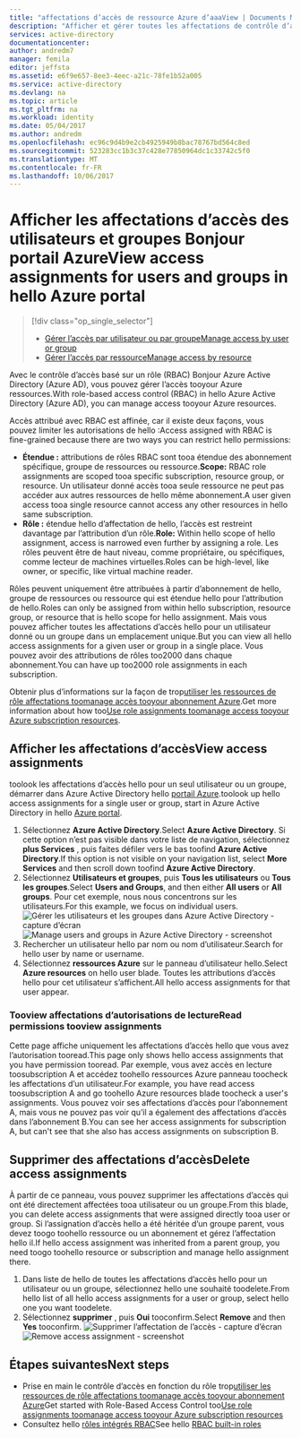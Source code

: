 ```yaml
---
title: "affectations d’accès de ressource Azure d’aaaView | Documents Microsoft"
description: "Afficher et gérer toutes les affectations de contrôle d’accès en fonction du rôle hello pour tout utilisateur ou groupe Bonjour portail Azure"
services: active-directory
documentationcenter: 
author: andredm7
manager: femila
editor: jeffsta
ms.assetid: e6f9e657-8ee3-4eec-a21c-78fe1b52a005
ms.service: active-directory
ms.devlang: na
ms.topic: article
ms.tgt_pltfrm: na
ms.workload: identity
ms.date: 05/04/2017
ms.author: andredm
ms.openlocfilehash: ec96c9d4b9e2cb4925949b8bac78767bd564c8ed
ms.sourcegitcommit: 523283cc1b3c37c428e77850964dc1c33742c5f0
ms.translationtype: MT
ms.contentlocale: fr-FR
ms.lasthandoff: 10/06/2017
---
```

# <a name="view-access-assignments-for-users-and-groups-in-hello-azure-portal"></a><span data-ttu-id="0d38c-103">Afficher les affectations d’accès des utilisateurs et groupes Bonjour portail Azure</span><span class="sxs-lookup"><span data-stu-id="0d38c-103">View access assignments for users and groups in hello Azure portal</span></span>
> [!div class="op_single_selector"]
> * [<span data-ttu-id="0d38c-104">Gérer l’accès par utilisateur ou par groupe</span><span class="sxs-lookup"><span data-stu-id="0d38c-104">Manage access by user or group</span></span>](role-based-access-control-manage-assignments.md)
> * [<span data-ttu-id="0d38c-105">Gérer l’accès par ressource</span><span class="sxs-lookup"><span data-stu-id="0d38c-105">Manage access by resource</span></span>](role-based-access-control-configure.md)

<span data-ttu-id="0d38c-106">Avec le contrôle d’accès basé sur un rôle (RBAC) Bonjour Azure Active Directory (Azure AD), vous pouvez gérer l’accès tooyour Azure ressources.</span><span class="sxs-lookup"><span data-stu-id="0d38c-106">With role-based access control (RBAC) in hello Azure Active Directory (Azure AD), you can manage access tooyour Azure resources.</span></span> 

<span data-ttu-id="0d38c-107">Accès attribué avec RBAC est affinée, car il existe deux façons, vous pouvez limiter les autorisations de hello :</span><span class="sxs-lookup"><span data-stu-id="0d38c-107">Access assigned with RBAC is fine-grained because there are two ways you can restrict hello permissions:</span></span>

* <span data-ttu-id="0d38c-108">**Étendue :** attributions de rôles RBAC sont tooa étendue des abonnement spécifique, groupe de ressources ou ressource.</span><span class="sxs-lookup"><span data-stu-id="0d38c-108">**Scope:** RBAC role assignments are scoped tooa specific subscription, resource group, or resource.</span></span> <span data-ttu-id="0d38c-109">Un utilisateur donné accès tooa seule ressource ne peut pas accéder aux autres ressources de hello même abonnement.</span><span class="sxs-lookup"><span data-stu-id="0d38c-109">A user given access tooa single resource cannot access any other resources in hello same subscription.</span></span>
* <span data-ttu-id="0d38c-110">**Rôle :** étendue hello d’affectation de hello, l’accès est restreint davantage par l’attribution d’un rôle.</span><span class="sxs-lookup"><span data-stu-id="0d38c-110">**Role:** Within hello scope of hello assignment, access is narrowed even further by assigning a role.</span></span> <span data-ttu-id="0d38c-111">Les rôles peuvent être de haut niveau, comme propriétaire, ou spécifiques, comme lecteur de machines virtuelles.</span><span class="sxs-lookup"><span data-stu-id="0d38c-111">Roles can be high-level, like owner, or specific, like virtual machine reader.</span></span>

<span data-ttu-id="0d38c-112">Rôles peuvent uniquement être attribuées à partir d’abonnement de hello, groupe de ressources ou ressource qui est étendue hello pour l’attribution de hello.</span><span class="sxs-lookup"><span data-stu-id="0d38c-112">Roles can only be assigned from within hello subscription, resource group, or resource that is hello scope for hello assignment.</span></span> <span data-ttu-id="0d38c-113">Mais vous pouvez afficher toutes les affectations d’accès hello pour un utilisateur donné ou un groupe dans un emplacement unique.</span><span class="sxs-lookup"><span data-stu-id="0d38c-113">But you can view all hello access assignments for a given user or group in a single place.</span></span> <span data-ttu-id="0d38c-114">Vous pouvez avoir des attributions de rôles too2000 dans chaque abonnement.</span><span class="sxs-lookup"><span data-stu-id="0d38c-114">You can have up too2000 role assignments in each subscription.</span></span> 

<span data-ttu-id="0d38c-115">Obtenir plus d’informations sur la façon de trop[utiliser les ressources de rôle affectations toomanage accès tooyour abonnement Azure](role-based-access-control-configure.md).</span><span class="sxs-lookup"><span data-stu-id="0d38c-115">Get more information about how too[Use role assignments toomanage access tooyour Azure subscription resources](role-based-access-control-configure.md).</span></span>

## <a name="view-access-assignments"></a><span data-ttu-id="0d38c-116">Afficher les affectations d’accès</span><span class="sxs-lookup"><span data-stu-id="0d38c-116">View access assignments</span></span>
<span data-ttu-id="0d38c-117">toolook les affectations d’accès hello pour un seul utilisateur ou un groupe, démarrer dans Azure Active Directory hello [portail Azure](http://portal.azure.com).</span><span class="sxs-lookup"><span data-stu-id="0d38c-117">toolook up hello access assignments for a single user or group, start in Azure Active Directory in hello [Azure portal](http://portal.azure.com).</span></span>

1. <span data-ttu-id="0d38c-118">Sélectionnez **Azure Active Directory**.</span><span class="sxs-lookup"><span data-stu-id="0d38c-118">Select **Azure Active Directory**.</span></span> <span data-ttu-id="0d38c-119">Si cette option n’est pas visible dans votre liste de navigation, sélectionnez **plus Services** , puis faites défiler vers le bas toofind **Azure Active Directory**.</span><span class="sxs-lookup"><span data-stu-id="0d38c-119">If this option is not visible on your navigation list, select **More Services** and then scroll down toofind **Azure Active Directory**.</span></span>
2. <span data-ttu-id="0d38c-120">Sélectionnez **Utilisateurs et groupes**, puis **Tous les utilisateurs** ou **Tous les groupes**.</span><span class="sxs-lookup"><span data-stu-id="0d38c-120">Select **Users and Groups**, and then either **All users** or **All groups**.</span></span> <span data-ttu-id="0d38c-121">Pour cet exemple, nous nous concentrons sur les utilisateurs.</span><span class="sxs-lookup"><span data-stu-id="0d38c-121">For this example, we focus on individual users.</span></span>
    <span data-ttu-id="0d38c-122">![Gérer les utilisateurs et les groupes dans Azure Active Directory - capture d’écran](./media/role-based-access-control-manage-assignments/rbac_users_groups.png)</span><span class="sxs-lookup"><span data-stu-id="0d38c-122">![Manage users and groups in Azure Active Directory - screenshot](./media/role-based-access-control-manage-assignments/rbac_users_groups.png)</span></span>
3. <span data-ttu-id="0d38c-123">Rechercher un utilisateur hello par nom ou nom d’utilisateur.</span><span class="sxs-lookup"><span data-stu-id="0d38c-123">Search for hello user by name or username.</span></span>
4. <span data-ttu-id="0d38c-124">Sélectionnez **ressources Azure** sur le panneau d’utilisateur hello.</span><span class="sxs-lookup"><span data-stu-id="0d38c-124">Select **Azure resources** on hello user blade.</span></span> <span data-ttu-id="0d38c-125">Toutes les attributions d’accès hello pour cet utilisateur s’affichent.</span><span class="sxs-lookup"><span data-stu-id="0d38c-125">All hello access assignments for that user appear.</span></span>

### <a name="read-permissions-tooview-assignments"></a><span data-ttu-id="0d38c-126">Tooview affectations d’autorisations de lecture</span><span class="sxs-lookup"><span data-stu-id="0d38c-126">Read permissions tooview assignments</span></span>
<span data-ttu-id="0d38c-127">Cette page affiche uniquement les affectations d’accès hello que vous avez l’autorisation tooread.</span><span class="sxs-lookup"><span data-stu-id="0d38c-127">This page only shows hello access assignments that you have permission tooread.</span></span> <span data-ttu-id="0d38c-128">Par exemple, vous avez accès en lecture toosubscription A et accédez toohello ressources Azure panneau toocheck les affectations d’un utilisateur.</span><span class="sxs-lookup"><span data-stu-id="0d38c-128">For example, you have read access toosubscription A and go toohello Azure resources blade toocheck a user's assignments.</span></span> <span data-ttu-id="0d38c-129">Vous pouvez voir ses affectations d’accès pour l’abonnement A, mais vous ne pouvez pas voir qu’il a également des affectations d’accès dans l’abonnement B.</span><span class="sxs-lookup"><span data-stu-id="0d38c-129">You can see her access assignments for subscription A, but can't see that she also has access assignments on subscription B.</span></span>

## <a name="delete-access-assignments"></a><span data-ttu-id="0d38c-130">Supprimer des affectations d’accès</span><span class="sxs-lookup"><span data-stu-id="0d38c-130">Delete access assignments</span></span>
<span data-ttu-id="0d38c-131">À partir de ce panneau, vous pouvez supprimer les affectations d’accès qui ont été directement affectées tooa utilisateur ou un groupe.</span><span class="sxs-lookup"><span data-stu-id="0d38c-131">From this blade, you can delete access assignments that were assigned directly tooa user or group.</span></span> <span data-ttu-id="0d38c-132">Si l’assignation d’accès hello a été héritée d’un groupe parent, vous devez toogo toohello ressource ou un abonnement et gérez l’affectation hello il.</span><span class="sxs-lookup"><span data-stu-id="0d38c-132">If hello access assignment was inherited from a parent group, you need toogo toohello resource or subscription and manage hello assignment there.</span></span>

1. <span data-ttu-id="0d38c-133">Dans liste de hello de toutes les affectations d’accès hello pour un utilisateur ou un groupe, sélectionnez hello une souhaité toodelete.</span><span class="sxs-lookup"><span data-stu-id="0d38c-133">From hello list of all hello access assignments for a user or group, select hello one you want toodelete.</span></span>
2. <span data-ttu-id="0d38c-134">Sélectionnez **supprimer** , puis **Oui** tooconfirm.</span><span class="sxs-lookup"><span data-stu-id="0d38c-134">Select **Remove** and then **Yes** tooconfirm.</span></span>
    <span data-ttu-id="0d38c-135">![Supprimer l’affectation de l’accès - capture d’écran](./media/role-based-access-control-manage-assignments/delete_assignment.png)</span><span class="sxs-lookup"><span data-stu-id="0d38c-135">![Remove access assignment - screenshot](./media/role-based-access-control-manage-assignments/delete_assignment.png)</span></span>

## <a name="next-steps"></a><span data-ttu-id="0d38c-136">Étapes suivantes</span><span class="sxs-lookup"><span data-stu-id="0d38c-136">Next steps</span></span>

* <span data-ttu-id="0d38c-137">Prise en main le contrôle d’accès en fonction du rôle trop[utiliser les ressources de rôle affectations toomanage accès tooyour abonnement Azure](role-based-access-control-configure.md)</span><span class="sxs-lookup"><span data-stu-id="0d38c-137">Get started with Role-Based Access Control too[Use role assignments toomanage access tooyour Azure subscription resources](role-based-access-control-configure.md)</span></span>
* <span data-ttu-id="0d38c-138">Consultez hello [rôles intégrés RBAC](role-based-access-built-in-roles.md)</span><span class="sxs-lookup"><span data-stu-id="0d38c-138">See hello [RBAC built-in roles](role-based-access-built-in-roles.md)</span></span>

